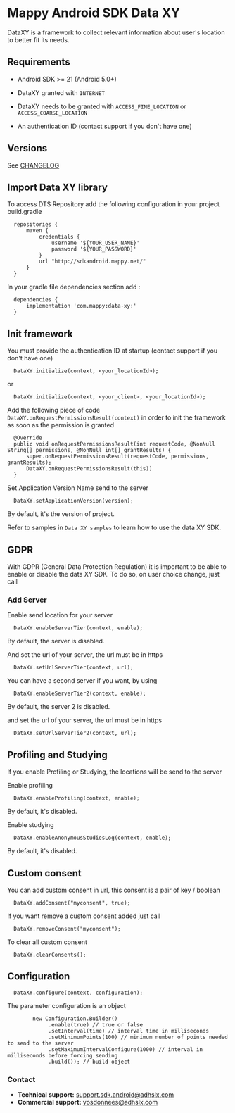
# Mappy Android SDK Data XY

DataXY is a framework to collect relevant information about user's location to better fit its needs.


## Requirements

* Android SDK >= 21 (Android 5.0+)

* DataXY granted with `INTERNET`

* DataXY needs to be granted with `ACCESS_FINE_LOCATION` or `ACCESS_COARSE_LOCATION`

* An authentication ID (contact support if you don't have one)


## Versions

See [CHANGELOG](CHANGELOG.md)

## Import Data XY library

To access DTS Repository add the following configuration in your project build.gradle

``` 
  repositories {
      maven {
          credentials {
              username '${YOUR_USER_NAME}'
              password '${YOUR_PASSWORD}'
          }
          url "http://sdkandroid.mappy.net/"
      }
  }
```

In your gradle file dependencies section add : 

```
  dependencies {
      implementation 'com.mappy:data-xy:'
  }
```


## Init framework

You must provide the authentication ID at startup (contact support if you don't have one)

```
  DataXY.initialize(context, <your_locationId>);
```

or

```
  DataXY.initialize(context, <your_client>, <your_locationId>);
```

Add the following piece of code `DataXY.onRequestPermissionsResult(context)` in order to init the framework as soon as the permission is granted

```
  @Override
  public void onRequestPermissionsResult(int requestCode, @NonNull String[] permissions, @NonNull int[] grantResults) {
      super.onRequestPermissionsResult(requestCode, permissions, grantResults);
      DataXY.onRequestPermissionsResult(this)) 
  }
```

Set Application Version Name send to the server

```
  DataXY.setApplicationVersion(version);
```

By default, it's the version of project.

Refer to samples in `Data XY samples` to learn how to use the data XY SDK.


## GDPR

With GDPR (General Data Protection Regulation) it is important to be able to enable or disable the data XY SDK. To do so, on user choice change, just call


### Add Server

Enable send location for your server

```
  DataXY.enableServerTier(context, enable);
```

By default, the server is disabled.

And set the url of your server, the url must be in https

```
  DataXY.setUrlServerTier(context, url);
```

You can have a second server if you want, by using 

```
  DataXY.enableServerTier2(context, enable);
```

By default, the server 2 is disabled.

and set the url of your server, the url must be in https

```
  DataXY.setUrlServerTier2(context, url);
```


## Profiling and Studying

If you enable Profiling or Studying, the locations will be send to the server


Enable profiling

```
  DataXY.enableProfiling(context, enable);
```

By default, it's disabled.

Enable studying

```
  DataXY.enableAnonymousStudiesLog(context, enable);
```

By default, it's disabled.


## Custom consent

You can add custom consent in url, this consent is a pair of key / boolean

```
  DataXY.addConsent("myconsent", true);
```

If you want remove a custom consent added just call

```
  DataXY.removeConsent("myconsent");
```

To clear all custom consent 

```
  DataXY.clearConsents();
```


## Configuration

```
  DataXY.configure(context, configuration);
```

The parameter configuration is an object

```
        new Configuration.Builder()
             .enable(true) // true or false
             .setInterval(time) // interval time in milliseconds
             .setMinimumPoints(100) // minimum number of points needed to send to the server
             .setMaximumIntervalConfigure(1000) // interval in milliseconds before forcing sending
             .build()); // build object
```


### Contact
* **Technical support:** support.sdk.android@adhslx.com
* **Commercial support:** vosdonnees@adhslx.com
